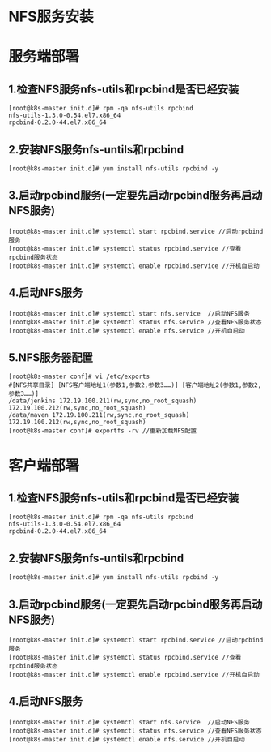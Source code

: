 NFS服务安装
==================
# 服务端部署
## 1.检查NFS服务nfs-utils和rpcbind是否已经安装
```
[root@k8s-master init.d]# rpm -qa nfs-utils rpcbind
nfs-utils-1.3.0-0.54.el7.x86_64
rpcbind-0.2.0-44.el7.x86_64
```
## 2.安装NFS服务nfs-untils和rpcbind
```
[root@k8s-master init.d]# yum install nfs-utils rpcbind -y
```
## 3.启动rpcbind服务(一定要先启动rpcbind服务再启动NFS服务)
```
[root@k8s-master init.d]# systemctl start rpcbind.service //启动rpcbind服务
[root@k8s-master init.d]# systemctl status rpcbind.service //查看rpcbind服务状态
[root@k8s-master init.d]# systemctl enable rpcbind.service //开机自启动
```
## 4.启动NFS服务
```
[root@k8s-master init.d]# systemctl start nfs.service  //启动NFS服务
[root@k8s-master init.d]# systemctl status nfs.service //查看NFS服务状态
[root@k8s-master init.d]# systemctl enable nfs.service //开机自启动
```
## 5.NFS服务器配置
```
[root@k8s-master conf]# vi /etc/exports
#[NFS共享目录] [NFS客户端地址1(参数1,参数2,参数3……)] [客户端地址2(参数1,参数2,参数3……)]
/data/jenkins 172.19.100.211(rw,sync,no_root_squash) 172.19.100.212(rw,sync,no_root_squash)
/data/maven 172.19.100.211(rw,sync,no_root_squash) 172.19.100.212(rw,sync,no_root_squash)
[root@k8s-master conf]# exportfs -rv //重新加载NFS配置
```
# 客户端部署
## 1.检查NFS服务nfs-utils和rpcbind是否已经安装
```
[root@k8s-master init.d]# rpm -qa nfs-utils rpcbind
nfs-utils-1.3.0-0.54.el7.x86_64
rpcbind-0.2.0-44.el7.x86_64
```
## 2.安装NFS服务nfs-untils和rpcbind
```
[root@k8s-master init.d]# yum install nfs-utils rpcbind -y
```
## 3.启动rpcbind服务(一定要先启动rpcbind服务再启动NFS服务)
```
[root@k8s-master init.d]# systemctl start rpcbind.service //启动rpcbind服务
[root@k8s-master init.d]# systemctl status rpcbind.service //查看rpcbind服务状态
[root@k8s-master init.d]# systemctl enable rpcbind.service //开机自启动
```
## 4.启动NFS服务
```
[root@k8s-master init.d]# systemctl start nfs.service  //启动NFS服务
[root@k8s-master init.d]# systemctl status nfs.service //查看NFS服务状态
[root@k8s-master init.d]# systemctl enable nfs.service //开机自启动
```
